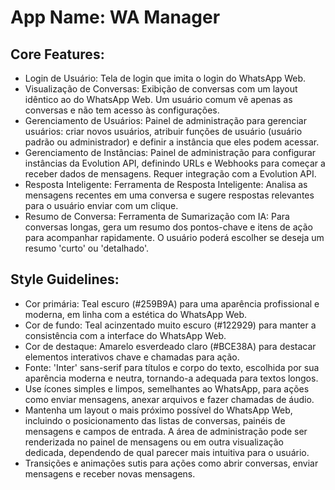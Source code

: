 # **App Name**: WA Manager

## Core Features:

- Login de Usuário: Tela de login que imita o login do WhatsApp Web.
- Visualização de Conversas: Exibição de conversas com um layout idêntico ao do WhatsApp Web. Um usuário comum vê apenas as conversas e não tem acesso às configurações.
- Gerenciamento de Usuários: Painel de administração para gerenciar usuários: criar novos usuários, atribuir funções de usuário (usuário padrão ou administrador) e definir a instância que eles podem acessar.
- Gerenciamento de Instâncias: Painel de administração para configurar instâncias da Evolution API, definindo URLs e Webhooks para começar a receber dados de mensagens. Requer integração com a Evolution API.
- Resposta Inteligente: Ferramenta de Resposta Inteligente: Analisa as mensagens recentes em uma conversa e sugere respostas relevantes para o usuário enviar com um clique.
- Resumo de Conversa: Ferramenta de Sumarização com IA: Para conversas longas, gera um resumo dos pontos-chave e itens de ação para acompanhar rapidamente. O usuário poderá escolher se deseja um resumo 'curto' ou 'detalhado'.

## Style Guidelines:

- Cor primária: Teal escuro (#259B9A) para uma aparência profissional e moderna, em linha com a estética do WhatsApp Web.
- Cor de fundo: Teal acinzentado muito escuro (#122929) para manter a consistência com a interface do WhatsApp Web.
- Cor de destaque: Amarelo esverdeado claro (#BCE38A) para destacar elementos interativos chave e chamadas para ação.
- Fonte: 'Inter' sans-serif para títulos e corpo do texto, escolhida por sua aparência moderna e neutra, tornando-a adequada para textos longos.
- Use ícones simples e limpos, semelhantes ao WhatsApp, para ações como enviar mensagens, anexar arquivos e fazer chamadas de áudio.
- Mantenha um layout o mais próximo possível do WhatsApp Web, incluindo o posicionamento das listas de conversas, painéis de mensagens e campos de entrada. A área de administração pode ser renderizada no painel de mensagens ou em outra visualização dedicada, dependendo de qual parecer mais intuitiva para o usuário.
- Transições e animações sutis para ações como abrir conversas, enviar mensagens e receber novas mensagens.